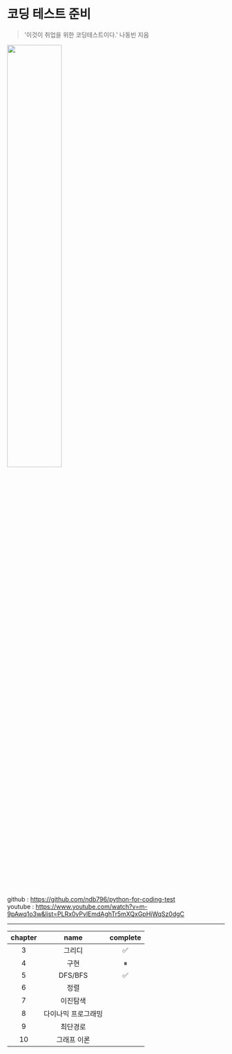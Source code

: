 # 코딩 테스트 준비

> '이것이 취업을 위한 코딩테스트이다.' 나동빈 지음  

<img src="http://image.yes24.com/goods/91433923/XL" width="50%" height="50%"/>

 github : https://github.com/ndb796/python-for-coding-test  
 youtube : https://www.youtube.com/watch?v=m-9pAwq1o3w&list=PLRx0vPvlEmdAghTr5mXQxGpHjWqSz0dgC

* * *

|chapter|name|complete|
|:---:|:---:|:---:|
|3|그리디|✅ |
|4|구현|⏸|
|5|DFS/BFS|✅|
|6|정렬||
|7|이진탐색||
|8|다이나믹 프로그래밍||
|9|최단경로||
|10|그래프 이론||
